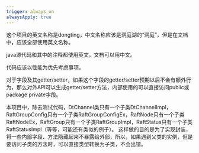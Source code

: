 ```yaml
---
trigger: always_on
alwaysApply: true
---
```

这个项目的英文名称是dongting，中文名称应该是洞庭湖的“洞庭”，但是在文档中，应该全部使用英文名称。

java源代码和其中的注释都使用英文，文档可以用中文。

代码应该以性能为优先考虑事项。

对于字段及其getter/setter，如果这个字段的getter/setter预期以后不会有额外行为，那么对外API可以生成getter/setter方法，内部使用的可以直接访问public或package private字段。

本项目中，除去测试代码，DtChannel类只有一个子类DtChannelImpl，RaftGroupConfig只有一个子类RaftGroupConfigEx，RaftNode只有一个子类RaftNodeEx，RaftGroup只有一个子类RaftGroupImpl，RaftStatus只有一个子类RaftStatusImpl（等等，可能还有类似的例子）。
这样做的目的是为了实现封装，将一些内部字段、方法隐藏起来不暴露给外部，所以，如果遇到父类的实例，但是要访问子类的方法时，可以直接类型转换为子类，不会出错。